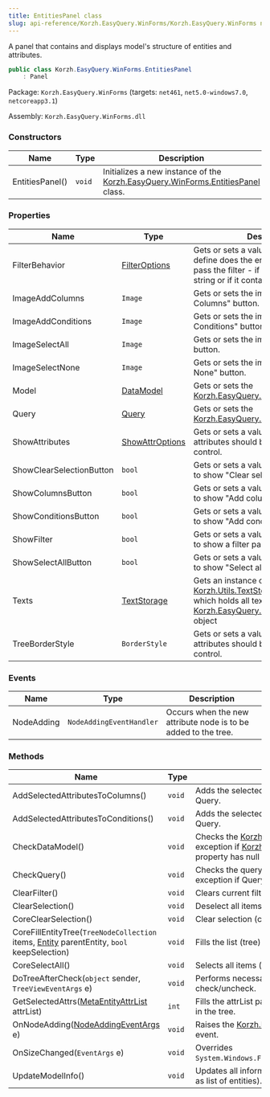 ```yaml
---
title: EntitiesPanel class
slug: api-reference/Korzh.EasyQuery.WinForms/Korzh.EasyQuery.WinForms namespace/entitiespanel-class
---
```



A panel that contains and displays model's structure of entities and attributes.
```csharp
public class Korzh.EasyQuery.WinForms.EntitiesPanel
    : Panel

```
Package: `Korzh.EasyQuery.WinForms` (targets: `net461`, `net5.0-windows7.0`, `netcoreapp3.1`)

Assembly: `Korzh.EasyQuery.WinForms.dll`

### Constructors

| Name | Type | Description | 
| --- | --- | --- | 
| EntitiesPanel() | `void` | Initializes a new instance of the [Korzh.EasyQuery.WinForms.EntitiesPanel](/api-reference/korzh-easyquery-winforms/korzh-easyquery-winforms-namespace/entitiespanel-class) class. | 


### Properties

| Name | Type | Description | 
| --- | --- | --- | 
| FilterBehavior | [FilterOptions](/api-reference/korzh-easyquery-winforms/korzh-easyquery-winforms-namespace/filteroptions-enum) | Gets or sets a value indicating how to define does the entity or attribute name pass the filter - if it starts with the filter string or if it contains that string. | 
| ImageAddColumns | `Image` | Gets or sets the image for "Add Columns" button. | 
| ImageAddConditions | `Image` | Gets or sets the image for "Add Conditions" button. | 
| ImageSelectAll | `Image` | Gets or sets the image for "Select All" button. | 
| ImageSelectNone | `Image` | Gets or sets the image for "Select None" button. | 
| Model | [DataModel](/api-reference/korzh-easyquery/korzh-easyquery-namespace/datamodel-class) | Gets or sets the [Korzh.EasyQuery.DataModel](/api-reference/korzh-easyquery/korzh-easyquery-namespace/datamodel-class) object . | 
| Query | [Query](/api-reference/korzh-easyquery/korzh-easyquery-namespace/query-class) | Gets or sets the [Korzh.EasyQuery.Query](/api-reference/korzh-easyquery/korzh-easyquery-namespace/query-class) object. | 
| ShowAttributes | [ShowAttrOptions](/api-reference/korzh-easyquery-winforms/korzh-easyquery-winforms-namespace/showattroptions-enum) | Gets or sets a value indicating which attributes should be shown in the control. | 
| ShowClearSelectionButton | `bool` | Gets or sets a value indicating whether to show "Clear selection" button. | 
| ShowColumnsButton | `bool` | Gets or sets a value indicating whether to show "Add columns" button. | 
| ShowConditionsButton | `bool` | Gets or sets a value indicating whether to show "Add conditions" button. | 
| ShowFilter | `bool` | Gets or sets a value indicating whether to show a filter panel. | 
| ShowSelectAllButton | `bool` | Gets or sets a value indicating whether to show "Select all" button. | 
| Texts | [TextStorage](/api-reference/korzh-easyquery/korzh-utils-namespace/textstorage-class) | Gets an instance of [Korzh.Utils.TextStorage](/api-reference/korzh-easyquery/korzh-utils-namespace/textstorage-class) object object which holds all text resources used in [Korzh.EasyQuery.WinForms.QueryPanel](/api-reference/korzh-easyquery-winforms/korzh-easyquery-winforms-namespace/querypanel-class) object | 
| TreeBorderStyle | `BorderStyle` | Gets or sets a value indicating which attributes should be shown in the control. | 


### Events

| Name | Type | Description | 
| --- | --- | --- | 
| NodeAdding | `NodeAddingEventHandler` | Occurs when the new attribute node is to be added to the tree. | 


### Methods

| Name | Type | Description | 
| --- | --- | --- | 
| AddSelectedAttributesToColumns() | `void` | Adds the selected attributes to the Columns' list of associated Query. | 
| AddSelectedAttributesToConditions() | `void` | Adds the selected attributes to the root predicate of associated Query. | 
| CheckDataModel() | `void` | Checks the [Korzh.EasyQuery.DataModel](/api-reference/korzh-easyquery/korzh-easyquery-namespace/datamodel-class) object. Generates an exception if [Korzh.EasyQuery.WinForms.EntitiesPanel.Model](/api-reference/korzh-easyquery-winforms/korzh-easyquery-winforms-namespace/entitiespanel-class) property has null value. | 
| CheckQuery() | `void` | Checks the query [Korzh.EasyQuery.Query](/api-reference/korzh-easyquery/korzh-easyquery-namespace/query-class). Generates an exception if Query property has null value. | 
| ClearFilter() | `void` | Clears current filter (if any). | 
| ClearSelection() | `void` | Deselect all items in the Entities tree. | 
| CoreClearSelection() | `void` | Clear selection (core virtual method). | 
| CoreFillEntityTree(`TreeNodeCollection` items, [Entity](/api-reference/korzh-easyquery/korzh-easyquery-namespace/entity-class) parentEntity, `bool` keepSelection) | `void` | Fills the list (tree) of entities and their attributes. | 
| CoreSelectAll() | `void` | Selects all items (core virtual method). | 
| DoTreeAfterCheck(`object` sender, `TreeViewEventArgs` e) | `void` | Performs necessary actions on some node checkbox check/uncheck. | 
| GetSelectedAttrs([MetaEntityAttrList](/api-reference/easydata-core/easydata-namespace/metaentityattrlist-class) attrList) | `int` | Fills the attrList param with the attributes wich nodes are selected in the tree. | 
| OnNodeAdding([NodeAddingEventArgs](/api-reference/korzh-easyquery-winforms/korzh-easyquery-winforms-namespace/nodeaddingeventargs-class) e) | `void` | Raises the [Korzh.EasyQuery.WinForms.EntitiesPanel.NodeAdding](/api-reference/korzh-easyquery-winforms/korzh-easyquery-winforms-namespace/entitiespanel-class) event. | 
| OnSizeChanged(`EventArgs` e) | `void` | Overrides `System.Windows.Forms.Control.OnSizeChanged(System.EventArgs)`. | 
| UpdateModelInfo() | `void` | Updates all information based on data model information (such as list of entities). |